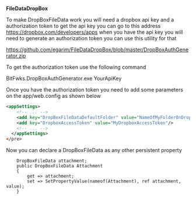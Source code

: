 <b>FileDataDropBox</b>

To make DropBoxFileData work you will need a dropbox api key and a authorization token
to get the api key you can go to this address https://dropbox.com/developers/apps
when you have the api key you will need to generate an authorization token you can use this utility for that


https://github.com/egarim/FileDataDropBox/blob/master/DropBoxAuthGenerator.zip

To get the authorization token use the following command

BitFwks.DropBoxAuthGenerator.exe YourApiKey

Once you have the authorization token you need to add some parameters on the app/web.config as shown below
```xml
<appSettings>
    <!-- ... -->
    <add key="DropBoxFileDataDefaultFolder" value="NameOfMyFolderOnDropBox"/>
    <add key="DropboxAccessToken" value="MyDropboxAccessToken"/>
    <!-- ... -->
  </appSettings>
</pre>
```
  Now you can declare a DropBoxFileData as any other persistent property
  
        DropBoxFileData attachment;
        public DropBoxFileData Attachment
        {
            get => attachment;
            set => SetPropertyValue(nameof(Attachment), ref attachment, value);
        }
